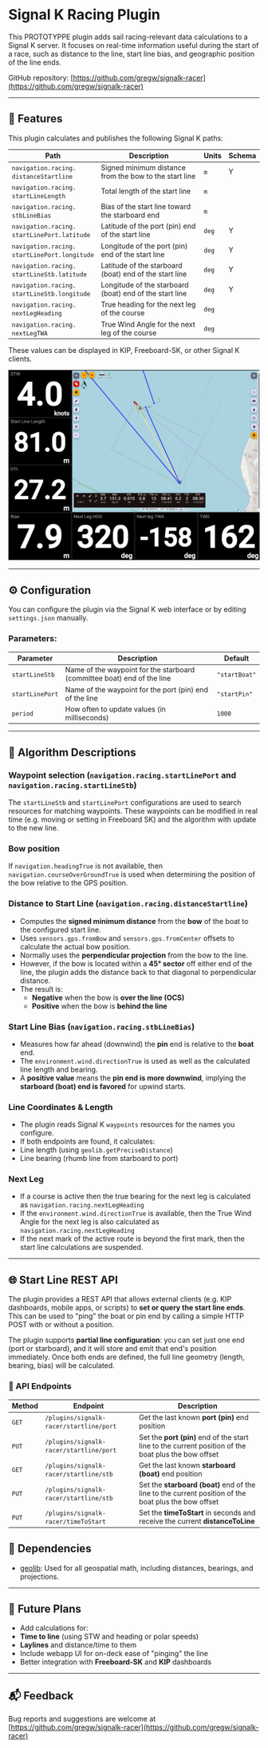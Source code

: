 # Signal K Racing Plugin

This PROTOTYPPE plugin adds sail racing-relevant data calculations to a Signal K server. It focuses on real-time information useful during the start of a race, such as distance to the line, start line bias, and geographic position of the line ends.

GitHub repository: [https://github.com/gregw/signalk-racer](https://github.com/gregw/signalk-racer)

---

## 📌 Features

This plugin calculates and publishes the following Signal K paths:

| Path                                        | Description                                             | Units   | Schema |
|---------------------------------------------|---------------------------------------------------------|---------|--------|
| `navigation.racing.`<br/>`distanceStartline`       | Signed minimum distance from the bow to the start line  | `m`     | Y      |
| `navigation.racing.`<br/>`startLineLength`         | Total length of the start line                          | `m`     |        |
| `navigation.racing.`<br/>`stbLineBias`             | Bias of the start line toward the starboard end         | `m`     |        |
| `navigation.racing.`<br/>`startLinePort.latitude`  | Latitude of the port (pin) end of the start line        | `deg`   | Y      |
| `navigation.racing.`<br/>`startLinePort.longitude` | Longitude of the port (pin) end of the start line       | `deg`   | Y      |
| `navigation.racing.`<br/>`startLineStb.latitude`   | Latitude of the starboard (boat) end of the start line  | `deg`   | Y      |
| `navigation.racing.`<br/>`startLineStb.longitude`  | Longitude of the starboard (boat) end of the start line | `deg`   | Y      |
| `navigation.racing.`<br/>`nextLegHeading`          | True heading for the next leg of the course             | `deg`   |        |
| `navigation.racing.`<br/>`nextLegTWA`              | True Wind Angle for the next leg of the course          | `deg`   |        |

These values can be displayed in KIP, Freeboard-SK, or other Signal K clients.

![KIP and Freeboard Screenshot](kip-freeboard-screenshot.png)

---


## ⚙️ Configuration

You can configure the plugin via the Signal K web interface or by editing `settings.json` manually.

### Parameters:

| Parameter          | Description                                                                           | Default       |
|--------------------|---------------------------------------------------------------------------------------|---------------|
| `startLineStb`     | Name of the waypoint for the starboard (committee boat) end of the line               | `"startBoat"` |
| `startLinePort`    | Name of the waypoint for the port (pin) end of the line                               | `"startPin"`  |
| `period`           | How often to update values (in milliseconds)                                          | `1000`        |

---

## 🧠 Algorithm Descriptions

### Waypoint selection (`navigation.racing.startLinePort` and `navigation.racing.startLineStb`)

The `startLineStb` and `startLinePort` configurations are used to search resources for matching waypoints. These waypoints can be modified in real time (e.g. moving or setting in Freeboard SK) and the algorithm with update to the new line.

### Bow position

If `navigation.headingTrue` is not available, then `navigation.courseOverGroundTrue` is used when determining the position of the bow relative to the GPS position.

### Distance to Start Line (`navigation.racing.distanceStartline`)

- Computes the **signed minimum distance** from the **bow** of the boat to the configured start line.
- Uses `sensors.gps.fromBow` and `sensors.gps.fromCenter` offsets to calculate the actual bow position.
- Normally uses the **perpendicular projection** from the bow to the line.
- However, if the bow is located within a **45° sector** off either end of the line, the plugin adds the distance back to that diagonal to perpendicular distance.
- The result is:
    - **Negative** when the bow is **over the line (OCS)**
    - **Positive** when the bow is **behind the line**

### Start Line Bias (`navigation.racing.stbLineBias`)

- Measures how far ahead (downwind) the **pin** end is relative to the **boat** end.
- The `environment.wind.directionTrue` is used as well as the calculated line length and bearing.
- A **positive value** means the **pin end is more downwind**, implying the **starboard (boat) end is favored** for upwind starts.

### Line Coordinates & Length

- The plugin reads Signal K `waypoints` resources for the names you configure.
- If both endpoints are found, it calculates:
- Line length (using `geolib.getPreciseDistance`)
- Line bearing (rhumb line from starboard to port)

### Next Leg
- If a course is active then the true bearing for the next leg is calculated as `navigation.racing.nextLegHeading`
- If the `environment.wind.directionTrue` is available, then the True Wind Angle for the next leg is also calculated as `navigation.racing.nextLegHeading`
- If the next mark of the active route is beyond the first mark, then the start line calculations are suspended.

---

## 🌐 Start Line REST API

The plugin provides a REST API that allows external clients (e.g. KIP dashboards, mobile apps, or scripts) to **set or query the start line ends**. This can be used to "ping" the boat or pin end by calling a simple HTTP POST with or without a position.

The plugin supports **partial line configuration**: you can set just one end (port or starboard), and it will store and emit that end's position immediately. Once both ends are defined, the full line geometry (length, bearing, bias) will be calculated.

### 📮 API Endpoints

| Method | Endpoint                                | Description                                                                                          |
|--------|-----------------------------------------|------------------------------------------------------------------------------------------------------|
| `GET`  | `/plugins/signalk-racer/startline/port` | Get the last known **port (pin)** end position                                                       |
| `PUT`  | `/plugins/signalk-racer/startline/port` | Set the **port (pin)** end of the start line to the current position of the boat plus the bow offset |
| `GET`  | `/plugins/signalk-racer/startline/stb`  | Get the last known **starboard (boat)** end position                                                 |
| `PUT`  | `/plugins/signalk-racer/startline/stb`  | Set the **starboard (boat)** end of the line to the current position of the boat plus the bow offset |
| `PUT`  | `/plugins/signalk-racer/timeToStart`    | Set the **timeToStart** in seconds and receive the current **distanceToLine**                        |


## 🔄 Dependencies

- [geolib](https://github.com/manuelbieh/geolib): Used for all geospatial math, including distances, bearings, and projections.

---

## 🧪 Future Plans

- Add calculations for:
- **Time to line** (using STW and heading or polar speeds)
- **Laylines** and distance/time to them
- Include webapp UI for on-deck ease of "pinging" the line
- Better integration with **Freeboard-SK** and **KIP** dashboards

---

## 📬 Feedback

Bug reports and suggestions are welcome at  
[https://github.com/gregw/signalk-racer](https://github.com/gregw/signalk-racer)